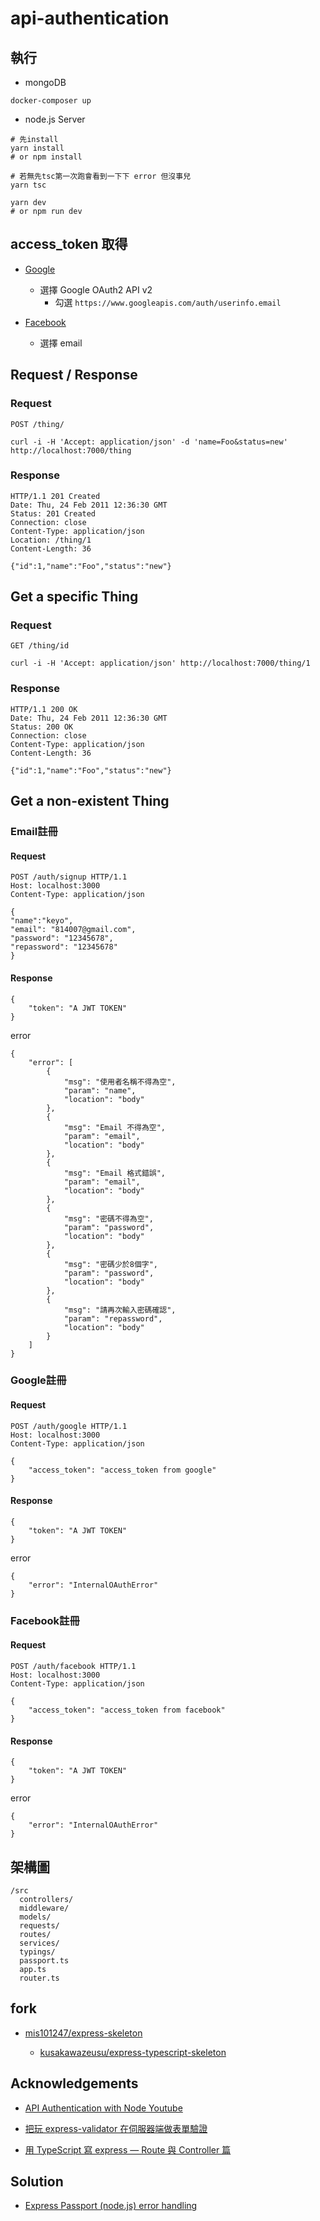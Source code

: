 # api-authentication

## 執行

-  mongoDB
```
docker-composer up
```

-  node.js Server
```
# 先install
yarn install
# or npm install

# 若無先tsc第一次跑會看到一下下 error 但沒事兒
yarn tsc

yarn dev
# or npm run dev
```

## access_token 取得

- [Google](https://developers.google.com/oauthplayground/)
  - 選擇 Google OAuth2 API v2
    -  勾選 `https://www.googleapis.com/auth/userinfo.email`

- [Facebook](https://developers.facebook.com/tools/explorer/)
  - 選擇 email
  
## Request / Response

### Request

`POST /thing/`

    curl -i -H 'Accept: application/json' -d 'name=Foo&status=new' http://localhost:7000/thing

### Response

    HTTP/1.1 201 Created
    Date: Thu, 24 Feb 2011 12:36:30 GMT
    Status: 201 Created
    Connection: close
    Content-Type: application/json
    Location: /thing/1
    Content-Length: 36

    {"id":1,"name":"Foo","status":"new"}

## Get a specific Thing

### Request

`GET /thing/id`

    curl -i -H 'Accept: application/json' http://localhost:7000/thing/1

### Response

    HTTP/1.1 200 OK
    Date: Thu, 24 Feb 2011 12:36:30 GMT
    Status: 200 OK
    Connection: close
    Content-Type: application/json
    Content-Length: 36

    {"id":1,"name":"Foo","status":"new"}

## Get a non-existent Thing


### Email註冊

#### Request

```HTTP
POST /auth/signup HTTP/1.1
Host: localhost:3000
Content-Type: application/json

{
"name":"keyo",
"email": "814007@gmail.com",
"password": "12345678",
"repassword": "12345678"
}
```

#### Response

```
{
    "token": "A JWT TOKEN"
}
```
error
```
{
    "error": [
        {
            "msg": "使用者名稱不得為空",
            "param": "name",
            "location": "body"
        },
        {
            "msg": "Email 不得為空",
            "param": "email",
            "location": "body"
        },
        {
            "msg": "Email 格式錯誤",
            "param": "email",
            "location": "body"
        },
        {
            "msg": "密碼不得為空",
            "param": "password",
            "location": "body"
        },
        {
            "msg": "密碼少於8個字",
            "param": "password",
            "location": "body"
        },
        {
            "msg": "請再次輸入密碼確認",
            "param": "repassword",
            "location": "body"
        }
    ]
}
```

### Google註冊

#### Request

```HTTP
POST /auth/google HTTP/1.1
Host: localhost:3000
Content-Type: application/json

{
    "access_token": "access_token from google"
}
```

#### Response

```
{
    "token": "A JWT TOKEN"
}
```
error
```
{
    "error": "InternalOAuthError"
}
```

### Facebook註冊

#### Request

```HTTP
POST /auth/facebook HTTP/1.1
Host: localhost:3000
Content-Type: application/json

{
    "access_token": "access_token from facebook"
}
```

#### Response

```
{
    "token": "A JWT TOKEN"
}
```
error
```
{
    "error": "InternalOAuthError"
}
```

  

## 架構圖

```
/src
  controllers/
  middleware/
  models/
  requests/
  routes/
  services/
  typings/ 
  passport.ts
  app.ts
  router.ts
```

## fork

- [mis101247/express-skeleton](https://github.com/mis101247/express-skeleton)

  - [kusakawazeusu/express-typescript-skeleton](https://github.com/kusakawazeusu/express-typescript-skeleton)

## Acknowledgements

- [API Authentication with Node Youtube](https://www.youtube.com/watch?v=zx6jnaLuB9Q&list=PLSpJkDDmpFZ7GowbJE-mvX09zY9zfYatI)

- [把玩 express-validator 在伺服器端做表單驗證](https://medium.com/%E9%BA%A5%E5%85%8B%E7%9A%84%E5%8D%8A%E8%B7%AF%E5%87%BA%E5%AE%B6%E7%AD%86%E8%A8%98/%E7%AD%86%E8%A8%98-%E6%8A%8A%E7%8E%A9-express-validator-%E5%9C%A8%E4%BC%BA%E6%9C%8D%E5%99%A8%E7%AB%AF%E5%81%9A%E8%A1%A8%E5%96%AE%E9%A9%97%E8%AD%89-797342aab2d3)

- [用 TypeScript 寫 express — Route 與 Controller 篇](https://medium.com/@kusakawazeusu/%E7%94%A8-typescript-%E5%AF%AB-express-route-%E8%88%87-controller-%E7%AF%87-40db4850a8f2)

## Solution

- [Express Passport (node.js) error handling](https://stackoverflow.com/questions/15711127/express-passport-node-js-error-handling/43824037#43824037)
